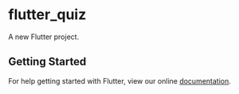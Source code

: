 # flutter_quiz

A new Flutter project.

## Getting Started

For help getting started with Flutter, view our online
[documentation](https://flutter.io/).
